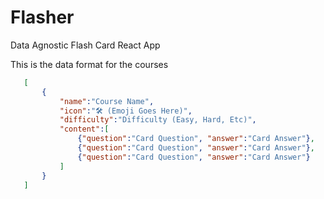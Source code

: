 # Flasher
 Data Agnostic Flash Card React App
 
 This is the data format for the courses
 ```json
 	[
 		{
			"name":"Course Name",
			"icon":"🛠 (Emoji Goes Here)",
			"difficulty":"Difficulty (Easy, Hard, Etc)",
			"content":[
				{"question":"Card Question", "answer":"Card Answer"},
				{"question":"Card Question", "answer":"Card Answer"},
				{"question":"Card Question", "answer":"Card Answer"}
			]
		}
 	]
 ```